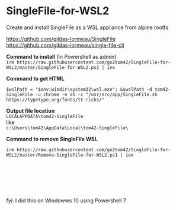 # SingleFile-for-WSL2  
Create and install SingleFIle as a WSL appliance from alpine rootfs  

https://github.com/gildas-lormeau/SingleFile  
https://github.com/gildas-lormeau/single-file-cli

**Command to install** (In Powershell as admin)  
```irm https://raw.githubusercontent.com/go2tom42/SingleFile-for-WSL2/master/SingleFile-for-WSL2.ps1 | iex```  

**Command to get HTML**  

```$wslPath = "$env:windir\system32\wsl.exe"; &$wslPath -d tom42-SingleFile -u chrome -e sh -c "/usr/src/app/SingleFile.sh https://typetype.org/fonts/tt-ricks/"```  

**Output file location**  
```LOCALAPPDATA\tom42-SingleFile```  
like  
```c:\Users\tom42\AppData\Local\tom42-SingleFile\```


**Command to remove SingleFile WSL**  

```irm https://raw.githubusercontent.com/go2tom42/SingleFile-for-WSL2/master/Remove-SingleFile-for-WSL2.ps1 | iex```


&nbsp;  

&nbsp;  

&nbsp;  

fyi:  I did this on Windowws 10 using Powershell 7
